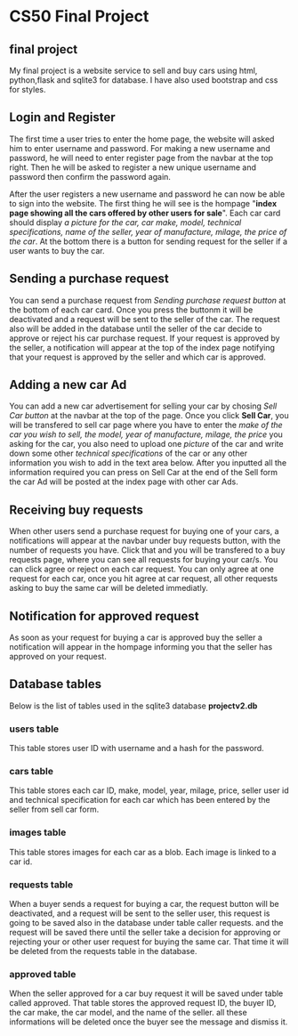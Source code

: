 # CS50 Final Project
## final project
My final project is a website service to sell and buy cars using html, python,flask and sqlite3 for database. I have also used bootstrap and css for styles.

## Login and Register
The first time a user tries to enter the home page, the website will asked him to enter username and password. For making a new username and password, he will need to enter register page from the navbar at the top right. Then he will be asked to register a new unique username and password then confirm the password again.

After the user registers a new username and password he can now be able to sign into the website. The first thing he will see is the hompage "**index page showing all the cars offered by other users for sale**". Each car card should display *a picture for the car, car make, model, technical specifications, name of the seller, year of manufacture, milage, the price of the car*. At the bottom there is a button for sending request for the seller if a user wants to buy the car. 

## Sending a purchase request
You can send a purchase request from *Sending purchase request button* at the bottom of each car card. Once you press the buttonm it will be deactivated and a request will be sent to the seller of the car. The request also will be added in the database until the seller of the car decide to approve or reject his car purchase request. If your request is approved by the seller, a notification will appear at the top of the index page notifying that your request is approved by the seller and which car is approved.

## Adding a new car Ad
You can add a new car advertisement for selling your car by chosing *Sell Car button* at the navbar at the top of the page. Once you click **Sell Car**, you will be transfered to sell car page where you have to enter the *make of the car you wish to sell, the model, year of manufacture, milage, the price* you asking for the car, you also need to upload one *picture* of the car and write down some other *technical specifications* of the car or any other information you wish to add in the text area below.
After you inputted all the information required you can press on Sell Car at the end of the Sell form the car Ad will be posted at the index page with other car Ads.

## Receiving buy requests
When other users send a purchase request for buying one of your cars, a notifications will appear at the navbar under buy requests button, with the number of requests you have. Click that and you will be transfered to a buy requests page, where you can see all requests for buying your car/s. You can click agree or reject on each car request. You can only agree at one request for each car, once you hit agree at car request, all other requests asking to buy the same car will be deleted immediatly.

## Notification for approved request
As soon as your request for buying a car is approved buy the seller a notification will appear in the hompage informing you that the seller has approved on your request.

## Database tables
Below is the list of tables used in the sqlite3 database **projectv2.db**
### users table
This table stores user ID with username and a hash for the password.
### cars table
This table stores each car ID, make, model, year, milage, price, seller user id and technical specification for each car which has been entered by the seller from sell car form.
### images table
This table stores images for each car as a blob. Each image is linked to a car id.
### requests table 
When a buyer sends a request for buying a car, the request button will be deactivated, and a request will be sent to the seller user, this request is going to be saved also in the database under table caller requests. and the request will be saved there until the seller take a decision for approving or rejecting your or other user request for buying the same car. That time it will be deleted from the requests table in the database.
### approved table
When the seller approved for a car buy request it will be saved under table called approved. That table stores the approved request ID, the buyer ID, the car make, the car model, and the name of the seller.
all these informations will be deleted once the buyer see the message and dismiss it.





